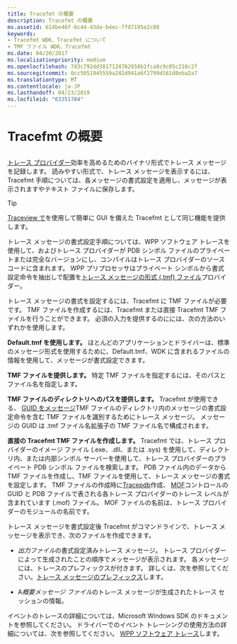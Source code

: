 ```yaml
---
title: Tracefmt の概要
description: Tracefmt の概要
ms.assetid: 614be46f-8c44-43da-b4ec-7fd7195e2c08
keywords:
- Tracefmt WDK、Tracefmt について
- TMF ファイル WDK、Tracefmt
ms.date: 04/20/2017
ms.localizationpriority: medium
ms.openlocfilehash: 7d3c792dd3817124762658b1fca8c9c05c216c2f
ms.sourcegitcommit: 0cc5051945559a242d941a6f2799d161d8eba2a7
ms.translationtype: MT
ms.contentlocale: ja-JP
ms.lasthandoff: 04/23/2019
ms.locfileid: "63351784"
---
```

# <a name="understanding-tracefmt"></a>Tracefmt の概要


## <span id="ddk_understanding_tracefmt_tools"></span><span id="DDK_UNDERSTANDING_TRACEFMT_TOOLS"></span>


[トレース プロバイダー](trace-provider.md)効率を高めるためのバイナリ形式でトレース メッセージを記録します。 読みやすい形式で、トレース メッセージを表示するには、Tracefmt 手順については、各メッセージの書式設定を適用し、メッセージが表示されますやテキスト ファイルに保存します。

> [!TIP]
> [Traceview で](traceview.md)を使用して簡単に GUI を備えた Tracefmt として同じ機能を提供します。

トレース メッセージの書式設定手順については、WPP ソフトウェア トレースを使用して、およびトレース プロバイダーが PDB シンボル ファイルのプライベートまたは完全なバージョンにし、コンパイルはトレース プロバイダーのソース コードに含まれます。 WPP プリプロセッサはプライベート シンボルから書式設定命令を抽出しで配置を[トレース メッセージの形式 (.tmf) ファイル](trace-message-format-file.md)プロバイダー。

トレース メッセージの書式を設定するには、Tracefmt に TMF ファイルが必要です。 TMF ファイルを作成するには、Tracefmt または直接 Tracefmt TMF ファイルを行うことができます。 必須の入力を提供するのにには、次の方法のいずれかを使用します。

**Default.tmf を使用します。** ほとんどのアプリケーションとドライバーは、標準のメッセージ形式を使用するために、Default.tmf、WDK に含まれるファイルの情報を使用して、メッセージが書式設定できます。

**TMF ファイルを提供します。** 特定 TMF ファイルを指定するには、そのパスとファイル名を指定します。

**TMF ファイルのディレクトリへのパスを提供します。** Tracefmt が使用できる、 [GUID をメッセージ](message-guid.md)TMF ファイルのディレクトリ内のメッセージの書式設定命令を含む TMF ファイルを識別するためにトレース メッセージ。 メッセージの GUID は .tmf ファイル名拡張子の TMF ファイル名で構成されます。

**直接の Tracefmt TMF ファイルを作成します。** Tracefmt では、トレース プロバイダーのイメージ ファイル (.exe、.dll、または .sys) を使用して、ディレクトリ内、または内部シンボル サーバーを使用して、トレース プロバイダーのプライベート PDB シンボル ファイルを検索します。 PDB ファイル内のデータから TMF ファイルを作成し、TMF ファイルを使用して、トレース メッセージの書式を設定します。 TMF ファイルの作成時に[Tracepdb](tracepdb.md)作成、 [MOF](trace-managed-object-format--mof--file.md)コントロールの GUID と PDB ファイルで表される各トレース プロバイダーのトレース レベルが含まれています (.mof) ファイル。 MOF ファイルの名前は、トレース プロバイダーのモジュールの名前です。

トレース メッセージを書式設定後 Tracefmt がコマンドラインで、トレース メッセージを表示でき、次のファイルを作成できます。

- *出力ファイル*の書式設定済みトレース メッセージ。 トレース プロバイダーによって生成されたことの順序でメッセージが表示されます。 各メッセージには、トレースのプレフィックスが付きます。 詳しくは、次を参照してください。[トレース メッセージのプレフィックス](trace-message-prefix.md)します。

- A*概要メッセージ ファイル*のトレース メッセージが生成されたトレース セッションの情報。

イベントのトレースの詳細については、Microsoft Windows SDK のドキュメントを参照してください。 ドライバーでのイベント トレーシングの使用方法の詳細については、次を参照してください。 [WPP ソフトウェア トレース](wpp-software-tracing.md)します。
